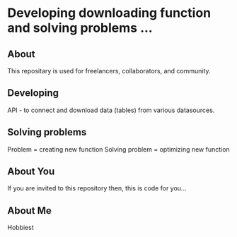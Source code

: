 # Developing downloading function and solving problems ...
## About
<div>This repositary is used for freelancers, collaborators, and community.</div>

## Developing

API - to connect and download data (tables) from various datasources.

## Solving problems

Problem = creating new function
Solving problem = optimizing new function

## About You

If you are invited to this repository then, this is code for you...

## About Me

Hobbiest
